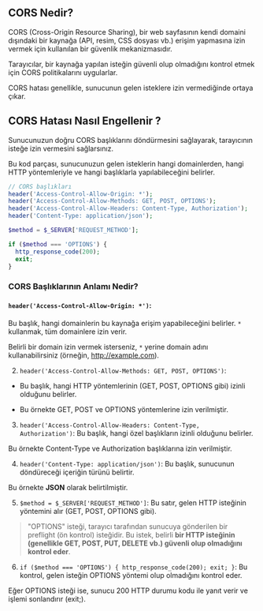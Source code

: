 ## CORS Nedir?
CORS (Cross-Origin Resource Sharing), bir web sayfasının kendi domaini dışındaki bir kaynağa (API, resim, CSS dosyası vb.) erişim yapmasına izin vermek için kullanılan bir güvenlik mekanizmasıdır.

 Tarayıcılar, bir kaynağa yapılan isteğin güvenli olup olmadığını kontrol etmek için CORS politikalarını uygularlar.
 
  CORS hatası genellikle, sunucunun gelen isteklere izin vermediğinde ortaya çıkar.
  ## CORS Hatası Nasıl Engellenir ?
Sunucunuzun doğru CORS başlıklarını döndürmesini sağlayarak, tarayıcının isteğe izin vermesini sağlarsınız.

Bu kod parçası, sunucunuzun gelen isteklerin hangi domainlerden, hangi HTTP yöntemleriyle ve hangi başlıklarla yapılabileceğini belirler.

  ```php
// CORS başlıkları
header('Access-Control-Allow-Origin: *');
header('Access-Control-Allow-Methods: GET, POST, OPTIONS');
header('Access-Control-Allow-Headers: Content-Type, Authorization');
header('Content-Type: application/json');

$method = $_SERVER['REQUEST_METHOD'];

if ($method === 'OPTIONS') {
    http_response_code(200);
    exit;
}
 ```
### CORS Başlıklarının Anlamı Nedir?

#### `header('Access-Control-Allow-Origin: *')`:
Bu başlık, hangi domainlerin bu kaynağa erişim yapabileceğini belirler. `*` kullanmak, tüm domainlere izin verir. 

Belirli bir domain izin vermek isterseniz, `*` yerine domain adını kullanabilirsiniz (örneğin, http://example.com).

2. `header('Access-Control-Allow-Methods: GET, POST, OPTIONS')`:

- Bu başlık, hangi HTTP yöntemlerinin (GET, POST, OPTIONS gibi) izinli olduğunu belirler.

 - Bu örnekte GET, POST ve OPTIONS yöntemlerine izin verilmiştir.

3. `header('Access-Control-Allow-Headers: Content-Type, Authorization')`:
Bu başlık, hangi özel başlıkların izinli olduğunu belirler. 

Bu örnekte Content-Type ve Authorization başlıklarına izin verilmiştir.

4. `header('Content-Type: application/json')`:
Bu başlık, sunucunun döndüreceği içeriğin türünü belirtir.

 Bu örnekte **JSON** olarak belirtilmiştir.

 5. `$method = $_SERVER['REQUEST_METHOD']`:
Bu satır, gelen HTTP isteğinin yöntemini alır (GET, POST, OPTIONS gibi).

> "OPTIONS" isteği, tarayıcı tarafından sunucuya gönderilen bir preflight (ön kontrol) isteğidir. Bu istek, belirli **bir HTTP isteğinin (genellikle GET, POST, PUT, DELETE vb.) güvenli olup olmadığını kontrol eder**.

  6. `if ($method === 'OPTIONS') { http_response_code(200); exit; }`:
Bu kontrol, gelen isteğin OPTIONS yöntemi olup olmadığını kontrol eder.

 Eğer OPTIONS isteği ise, sunucu 200 HTTP durumu kodu ile yanıt verir ve işlemi sonlandırır (exit;).